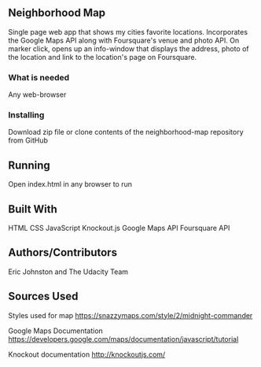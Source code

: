 ## Neighborhood Map

  Single page web app that shows my cities favorite locations.
  Incorporates the Google Maps API along with Foursquare's venue and photo API.
  On marker click, opens up an info-window that displays the address, photo of the location and link to the location's page on Foursquare.

### What is needed

  Any web-browser

### Installing

  Download zip file or clone contents of the neighborhood-map repository from GitHub

## Running

  Open index.html in any browser to run

## Built With

  HTML
  CSS
  JavaScript
  Knockout.js
  Google Maps API
  Foursquare API

## Authors/Contributors

  Eric Johnston and The Udacity Team

## Sources Used

  Styles used for map https://snazzymaps.com/style/2/midnight-commander

  Google Maps Documentation https://developers.google.com/maps/documentation/javascript/tutorial

  Knockout documentation http://knockoutjs.com/
